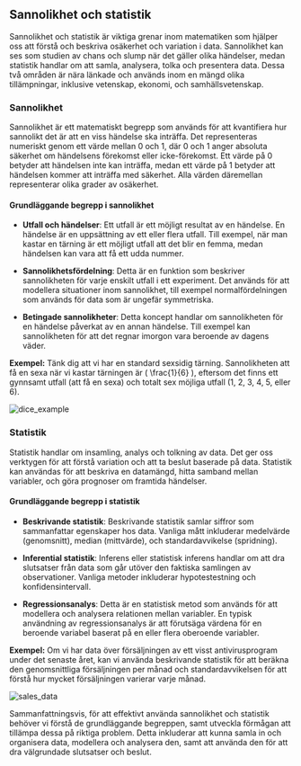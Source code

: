 ## Sannolikhet och statistik

Sannolikhet och statistik är viktiga grenar inom matematiken som hjälper oss att förstå och beskriva osäkerhet och variation i data. Sannolikhet kan ses som studien av chans och slump när det gäller olika händelser, medan statistik handlar om att samla, analysera, tolka och presentera data. Dessa två områden är nära länkade och används inom en mängd olika tillämpningar, inklusive vetenskap, ekonomi, och samhällsvetenskap.

### Sannolikhet

Sannolikhet är ett matematiskt begrepp som används för att kvantifiera hur sannolikt det är att en viss händelse ska inträffa. Det representeras numeriskt genom ett värde mellan 0 och 1, där 0 och 1 anger absoluta säkerhet om händelsens förekomst eller icke-förekomst. Ett värde på 0 betyder att händelsen inte kan inträffa, medan ett värde på 1 betyder att händelsen kommer att inträffa med säkerhet. Alla värden däremellan representerar olika grader av osäkerhet.

#### Grundläggande begrepp i sannolikhet

- **Utfall och händelser**: Ett utfall är ett möjligt resultat av en händelse. En händelse är en uppsättning av ett eller flera utfall. Till exempel, när man kastar en tärning är ett möjligt utfall att det blir en femma, medan händelsen kan vara att få ett udda nummer.

- **Sannolikhetsfördelning**: Detta är en funktion som beskriver sannolikheten för varje enskilt utfall i ett experiment. Det används för att modellera situationer inom sannolikhet, till exempel normalfördelningen som används för data som är ungefär symmetriska.

- **Betingade sannolikheter**: Detta koncept handlar om sannolikheten för en händelse påverkat av en annan händelse. Till exempel kan sannolikheten för att det regnar imorgon vara beroende av dagens väder.

**Exempel:** Tänk dig att vi har en standard sexsidig tärning. Sannolikheten att få en sexa när vi kastar tärningen är \( \frac{1}{6} \), eftersom det finns ett gynnsamt utfall (att få en sexa) och totalt sex möjliga utfall (1, 2, 3, 4, 5, eller 6).

![dice_example](dice_example.png) 

### Statistik

Statistik handlar om insamling, analys och tolkning av data. Det ger oss verktygen för att förstå variation och att ta beslut baserade på data. Statistik kan användas för att beskriva en datamängd, hitta samband mellan variabler, och göra prognoser om framtida händelser.

#### Grundläggande begrepp i statistik

- **Beskrivande statistik**: Beskrivande statistik samlar siffror som sammanfattar egenskaper hos data. Vanliga mått inkluderar medelvärde (genomsnitt), median (mittvärde), och standardavvikelse (spridning).

- **Inferential statistik**: Inferens eller statistisk inferens handlar om att dra slutsatser från data som går utöver den faktiska samlingen av observationer. Vanliga metoder inkluderar hypotestestning och konfidensintervall.

- **Regressionsanalys**: Detta är en statistisk metod som används för att modellera och analysera relationen mellan variabler. En typisk användning av regressionsanalys är att förutsäga värdena för en beroende variabel baserat på en eller flera oberoende variabler.

**Exempel:** Om vi har data över försäljningen av ett visst antivirusprogram under det senaste året, kan vi använda beskrivande statistik för att beräkna den genomsnittliga försäljningen per månad och standardavvikelsen för att förstå hur mycket försäljningen varierar varje månad.

![sales_data](sales_data.png) 

Sammanfattningsvis, för att effektivt använda sannolikhet och statistik behöver vi förstå de grundläggande begreppen, samt utveckla förmågan att tillämpa dessa på riktiga problem. Detta inkluderar att kunna samla in och organisera data, modellera och analysera den, samt att använda den för att dra välgrundade slutsatser och beslut.